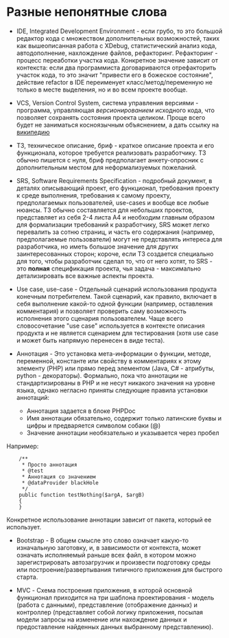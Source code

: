 
# Разные непонятные слова

* IDE, Integrated Development Environment - если грубо, то это большой
редактор кода с множеством дополнительных возможностей, таких как
вышеописанная работа с XDebug, статистический анализ кода,
автодополнение, нахлождение файлов, рефакторинг.
Рефакторинг - процесс переаботки участка кода. Конкретное значение
зависит от контекста: если два программиста договариваются отрефакторить
участок кода, то это значит "привести его в божеское состояние",
действие refactor в IDE переименует класс/метод/переменную не только в
месте выделения, но и во всем проекте вообще.
* VCS, Version Control System, система управления версиями - программа,
управляющая *версионированием* исходного кода, что позволяет сохранять
состояния проекта целиком. Проще всего будет не заниматься косноязычным
объяснением, а дать ссылку на [википедию][wiki-vcs]
* ТЗ, техническое описание, бриф - краткое описание проекта и его
функционала, которое требуется реализовать разработчику. ТЗ обычно
пишется с нуля, бриф предполагает анкету-опросник с дополнительным
местом для неформализуемых пожеланий.
* SRS, Software Requirements Specification - подробный документ, в
деталях описывающий проект, его функционал, требования проекту к среде
выполнения, требования к самому проекту, предполагаемых пользователей,
use-cases и вообще все любые нюансы. ТЗ обычно составляется для
небольших проектов, представляет из себя 2-4 листа А4 и необходим
главным образом для формализации требований к разработчику, SRS может
легко перевалить за сотню страниц, и часть его содержания (например,
предполагаемые пользователи) могут не представлять интереса для
разработчика, но иметь большое значение для других заинтересованных
сторон; короче, если ТЗ создается специально для того, чтобы разработчик
сделал то, что от него хотят, то SRS - это **полная** спецификация
проекта, чья задача - максимально детализировать все важные аспекты
проекта.
* Use case, use-case - Отдельный сценарий использования продукта конечным
потребителем. Такой сценарий, как правило, включает в себя выполнение
какой-то одной функции (например, оставления комментария) и позволяет
проверить саму возможность исполнения этого сценария пользователем. Чаще
всего словосочетание "use case" используется в контексте описания
продукта и не является сценарием для тестирования (хотя use case и может
быть напрямую перенесен в виде теста).
* Аннотация - Это установка мета-информации о функции, методе,
переменной, константе или свойству в комментариях к этому элементу (PHP)
или прямо перед элементом (Java, C# - атрибуты, python - декораторы).
Формально, пока что аннотации не стандартизированы в PHP и не несут
никакого значения на уровне языка, однако негласно приняты следующие
правила установки аннотаций:

    * Аннотация задается в блоке PHPDoc
    * Имя аннотации обязательно, содержит только латинские буквы и цифры
    и предваряется символом собаки (@)
    * Значение аннотации необязательно и указывается через пробел

Например:

        /**
         * Просто аннотация
         * @test
         * Аннотация со значением
         * @dataProvider blackHole
         */
        public function testNothing($argA, $argB)
        {
        }

Конкретное использование аннотации зависит от пакета, который ее
использует.
* Bootstrap - В общем смысле это слово означает какую-то изначальную
заготовку, и, в зависимости от контекста, может означать исполняемый
раньше всех файл, в котором можно зарегистрировать автозагрузчик и
произвести подготовку среды или построение/развертывания типичного
приложения для быстрого старта.
* MVC - Схема построения приложения, в которой основной функционал приходится на
три шаблона проектирования - модель (работа с данными), представление
(отображение данных) и контроллер (представляет собой логику приложения,
посылая модели запросы на изменение или нахождение данных и предоставление
найденных данных выбранному представлению).

  [wiki-vcs]: http://ru.wikipedia.org/wiki/%D0%A1%D0%B8%D1%81%D1%82%D0%B5%D0%BC%D0%B0_%D1%83%D0%BF%D1%80%D0%B0%D0%B2%D0%BB%D0%B5%D0%BD%D0%B8%D1%8F_%D0%B2%D0%B5%D1%80%D1%81%D0%B8%D1%8F%D0%BC%D0%B8
